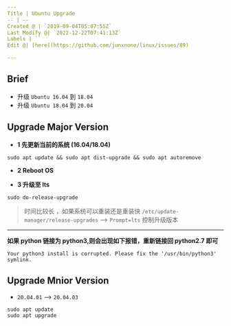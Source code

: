 ```yaml
---
Title | Ubuntu Upgrade
-- | --
Created @ | `2019-09-04T05:07:55Z`
Last Modify @| `2022-12-22T07:41:13Z`
Labels | ``
Edit @| [here](https://github.com/junxnone/linux/issues/89)

---
```

## Brief
- 升级 `Ubuntu 16.04` 到 `18.04`
- 升级 `Ubuntu 18.04` 到 `20.04`

## Upgrade Major Version
- **1 先更新当前的系统 (16.04/18.04)**
```
sudo apt update && sudo apt dist-upgrade && sudo apt autoremove
```

- **2 Reboot OS**

- **3  升级至 lts**

```
sudo do-release-upgrade
```
> 时间比较长 ，如果系统可以重装还是重装快
> `/etc/update-manager/release-upgrades` --> `Prompt=lts` 控制升级版本
--- 

**如果 python 链接为 python3,则会出现如下报错，重新链接回 python2.7 即可**
```
Your python3 install is corrupted. Please fix the '/usr/bin/python3' symlink.
```

## Upgrade Mnior Version
- `20.04.01` --> `20.04.03`

```
sudo apt update
sudo apt upgrade
```
